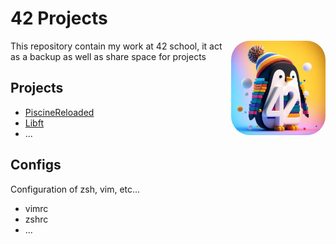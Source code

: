 # 42 Projects

<img src="Media/3D render of a penguin with colorful background + 42 Number in white.jpeg" width="30%" title="Bing AI - 3d pinguin logo with 42" draggable="false" style="border-radius: 20%; float: right;" />

This repository contain my work at 42 school, it act as a backup as well as share space for projects

## Projects

* [PiscineReloaded](/PiscineReloaded/)
* [Libft](/Libft/)
* ...

## Configs

Configuration of zsh, vim, etc...

* vimrc
* zshrc
* ...
